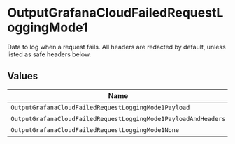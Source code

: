 # OutputGrafanaCloudFailedRequestLoggingMode1

Data to log when a request fails. All headers are redacted by default, unless listed as safe headers below.


## Values

| Name                                                           | Value                                                          |
| -------------------------------------------------------------- | -------------------------------------------------------------- |
| `OutputGrafanaCloudFailedRequestLoggingMode1Payload`           | payload                                                        |
| `OutputGrafanaCloudFailedRequestLoggingMode1PayloadAndHeaders` | payloadAndHeaders                                              |
| `OutputGrafanaCloudFailedRequestLoggingMode1None`              | none                                                           |
